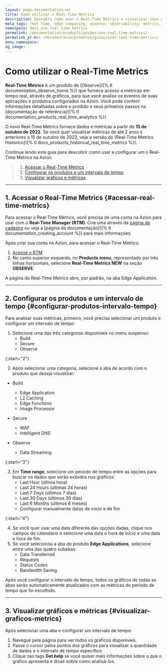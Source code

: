 ```yaml
---
layout: page-documentation-md
title: Como utilizar o Real-Time Metrics
description: Descubra como usar o Real-Time Metrics e visualizar seus gráficos na Azion.
meta_tags: real time, edge computing, observe, observability, metrics, data, events, security
namespace: docs_use_real_time_metrics
permalink: /documentation/products/guides/use-real-time-metrics/
permalink_pt-br: /documentacao/produtos/guias/usar-real-time-metrics/
menu_namespace:
og_image:
---
```


# Como utilizar o Real-Time Metrics

**Real-Time Metrics** é um produto de [Observe]({% tl documentation_observe_home %}) que fornece acesso a métricas em tempo real, através de gráficos, para que você analise os eventos de suas aplicações e produtos configurados na Azion. Você pode conferir informações detalhadas sobre o produto e seus primeiros passos na [documentação de referência]({% tl documentation_products_real_time_analytics %}).

O novo Real-Time Metrics fornece dados e métricas a partir de **15 de outubro de 2022**. Se você quer visualizar métricas de até 2 anos e anteriores a 15 de outubro de 2022, veja a versão do [Real-Time Metrics Histórico]({% tl docs_products_historical_real_time_metrics %}).

Continue lendo este guia para descobrir como usar e configurar um o Real-Time Metrics na Azion.

> 1. [Acessar o Real-Time Metrics](#acessar-real-time-metrics)
> 2. [Configurar os produtos e um intervalo de tempo](#configurar-produtos-intervalo-tempo)
> 3. [Visualizar gráficos e métricas](#visualizar-graficos-metrics)

---

## 1. Acessar o Real-Time Metrics {#acessar-real-time-metrics}

Para acessar o Real-Time Metrics, você precisa de uma conta na Azion para usar com o **Real-Time Manager (RTM)**. Crie uma através da [página de cadastro](https://manager.azion.com/signup/) ou veja a [página de documentação]({% tl documentation_creating_account %}) para mais informações.

Após criar sua conta na Azion, para acessar o Real-Time Metrics:

1. [Acesse o RTM](https://manager.azion.com/).
2. No canto superior esquerdo, no **Products menu**, representado por três linhas horizontais, selecione **Real-Time Metrics NEW** na seção **OBSERVE**.

A página do Real-Time Metrics abre, por padrão, na aba Edge Application.

---

## 2. Configurar os produtos e um intervalo de tempo {#configurar-produtos-intervalo-tempo}

Para analisar suas métricas, primeiro, você precisa selecionar um produto e configurar um intervalo de tempo:

1. Selecione uma das três categorias disponíveis no menu suspenso:
    - Build
    - Secure
    - Observe

{:start="2"}

2. Após selecionar uma categoria, selecione a aba de acordo com o produto que deseja visualizar:

-  Build
    - Edge Application
    - L2 Caching
    - Edge Functions
    - Image Processor

- Secure
    - WAF
    - Intelligent DNS

- Observe
    - Data Streaming

{:start="3"}

3. Em **Time range**, selecione um período de tempo entre as opções para buscar os dados que serão exibidos nos gráficos:
   - Last Hour (última hora)
   - Last 24 Hours (últimas 24 horas)
   - Last 7 Days (últimos 7 dias)
   - Last 30 Days (últimos 30 dias)
   - Last 6 Months (últimos 6 meses)
   - Configurar manualmente datas de início e de fim

{:start="4"}

4. Se você quer usar uma data diferente das opções dadas, clique nos campos do calendário e selecione uma data e hora de início e uma data e hora de fim.
5. Se você selecionou a aba do produto **Edge Applications**, selecione entre uma das quatro subabas:
   - Data Transferred
   - Requests
   - Status Codes
   - Bandwidth Saving

Após você configurar o intervalo de tempo, todos os gráficos de todas as abas serão automaticamente atualizados com as métricas do período de tempo que foi escolhido.

---

## 3. Visualizar gráficos e métricas {#visualizar-graficos-metrics}

Após selecionar uma aba e configurar um intervalo de tempo:

1. Navegue pela página para ver todos os gráficos disponíveis.
2. Passe o cursor pelos pontos dos gráficos para visualizar a quantidade de dados e o intervalo de tempo específico.
3. Clique nas tags **Get help** se você quiser mais informações sobre o que o gráfico apresenta e dicas sobre como analisá-los.

